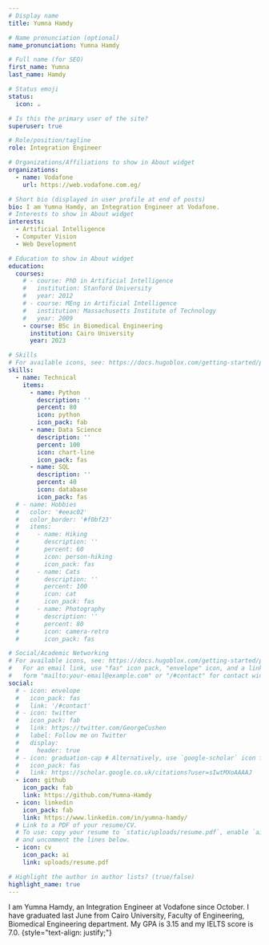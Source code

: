 ```yaml
---
# Display name
title: Yumna Hamdy

# Name pronunciation (optional)
name_pronunciation: Yumna Hamdy

# Full name (for SEO)
first_name: Yumna
last_name: Hamdy

# Status emoji
status:
  icon: ☕️

# Is this the primary user of the site?
superuser: true

# Role/position/tagline
role: Integration Engineer 

# Organizations/Affiliations to show in About widget
organizations:
  - name: Vodafone
    url: https://web.vodafone.com.eg/

# Short bio (displayed in user profile at end of posts)
bio: I am Yumna Hamdy, an Integration Engineer at Vodafone.
# Interests to show in About widget
interests:
  - Artificial Intelligence
  - Computer Vision
  - Web Development 

# Education to show in About widget
education:
  courses:
    # - course: PhD in Artificial Intelligence
    #   institution: Stanford University
    #   year: 2012
    # - course: MEng in Artificial Intelligence
    #   institution: Massachusetts Institute of Technology
    #   year: 2009
    - course: BSc in Biomedical Engineering
      institution: Cairo University
      year: 2023

# Skills
# For available icons, see: https://docs.hugoblox.com/getting-started/page-builder/#icons
skills:
  - name: Technical
    items:
      - name: Python
        description: ''
        percent: 80
        icon: python
        icon_pack: fab
      - name: Data Science
        description: ''
        percent: 100
        icon: chart-line
        icon_pack: fas
      - name: SQL
        description: ''
        percent: 40
        icon: database
        icon_pack: fas
  # - name: Hobbies
  #   color: '#eeac02'
  #   color_border: '#f0bf23'
  #   items:
  #     - name: Hiking
  #       description: ''
  #       percent: 60
  #       icon: person-hiking
  #       icon_pack: fas
  #     - name: Cats
  #       description: ''
  #       percent: 100
  #       icon: cat
  #       icon_pack: fas
  #     - name: Photography
  #       description: ''
  #       percent: 80
  #       icon: camera-retro
  #       icon_pack: fas

# Social/Academic Networking
# For available icons, see: https://docs.hugoblox.com/getting-started/page-builder/#icons
#   For an email link, use "fas" icon pack, "envelope" icon, and a link in the
#   form "mailto:your-email@example.com" or "/#contact" for contact widget.
social:
  # - icon: envelope
  #   icon_pack: fas
  #   link: '/#contact'
  # - icon: twitter
  #   icon_pack: fab
  #   link: https://twitter.com/GeorgeCushen
  #   label: Follow me on Twitter
  #   display:
  #     header: true
  # - icon: graduation-cap # Alternatively, use `google-scholar` icon from `ai` icon pack
  #   icon_pack: fas
  #   link: https://scholar.google.co.uk/citations?user=sIwtMXoAAAAJ
  - icon: github
    icon_pack: fab
    link: https://github.com/Yumna-Hamdy
  - icon: linkedin
    icon_pack: fab
    link: https://www.linkedin.com/in/yumna-hamdy/
  # Link to a PDF of your resume/CV.
  # To use: copy your resume to `static/uploads/resume.pdf`, enable `ai` icons in `params.yaml`,
  # and uncomment the lines below.
  - icon: cv
    icon_pack: ai
    link: uploads/resume.pdf

# Highlight the author in author lists? (true/false)
highlight_name: true
---
```


I am Yumna Hamdy, an Integration Engineer at Vodafone since October. I have graduated last June from Cairo University, Faculty of Engineering, Biomedical Engineering department. My GPA is 3.15 and my IELTS score is 7.0.
{style="text-align: justify;"}
